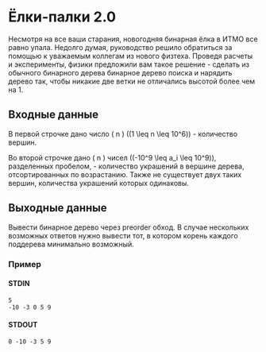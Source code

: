# Ёлки-палки 2.0

Несмотря на все ваши старания, новогодняя бинарная ёлка в ИТМО все равно упала. Недолго думая, руководство решило обратиться за помощью к уважаемым коллегам из нового физтеха. Проведя расчеты и эксперименты, физики предложили вам такое решение - сделать из обычного бинарного дерева бинарное дерево поиска и нарядить дерево так, чтобы никакие две ветки не отличались высотой более чем на 1.

## Входные данные

В первой строчке дано число \( n \) \((1 \leq n \leq 10^6)\) - количество вершин.

Во второй строчке дано \( n \) чисел \((-10^9 \leq a_i \leq 10^9)\), разделенных пробелом, - количество украшений в вершине дерева, отсортированных по возрастанию. Также не существует двух таких вершин, количества украшений которых одинаковы.

## Выходные данные

Вывести бинарное дерево через preorder обход. В случае нескольких возможных ответов нужно вывести тот, в котором корень каждого поддерева минимально возможный.

### Пример

#### STDIN
```
5 
-10 -3 0 5 9
```

#### STDOUT
```
0 -10 -3 5 9
```